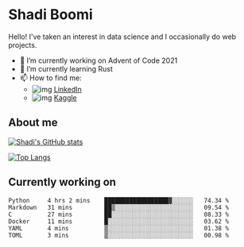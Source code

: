 # Shadi Boomi

Hello! I've taken an interest in data science and I occasionally do web projects.

- 🔭 I’m currently working on Advent of Code 2021
- 🌱 I’m currently learning Rust
- 📫 How to find me: 
  - ![img](https://www.linkedin.com/favicon.ico) [LinkedIn](https://www.linkedin.com/in/shadiboomi/)
  - ![img](https://www.kaggle.com/static/images/favicon.ico) [Kaggle](https://www.kaggle.com/sboomi)

##  About me

[![Shadi's GitHub stats](https://github-readme-stats.vercel.app/api?username=sboomi&show_icons=true&theme=radical)](https://github.com/anuraghazra/github-readme-stats)

[![Top Langs](https://github-readme-stats.vercel.app/api/top-langs/?username=sboomi&layout=compact&theme=default)](https://github.com/anuraghazra/github-readme-stats)

## Currently working on

<!--START_SECTION:waka-->

```text
Python     4 hrs 2 mins    ██████████████████▓░░░░░░   74.34 %
Markdown   31 mins         ██▒░░░░░░░░░░░░░░░░░░░░░░   09.54 %
C          27 mins         ██░░░░░░░░░░░░░░░░░░░░░░░   08.33 %
Docker     11 mins         █░░░░░░░░░░░░░░░░░░░░░░░░   03.62 %
YAML       4 mins          ▒░░░░░░░░░░░░░░░░░░░░░░░░   01.38 %
TOML       3 mins          ▒░░░░░░░░░░░░░░░░░░░░░░░░   00.98 %
```

<!--END_SECTION:waka-->
